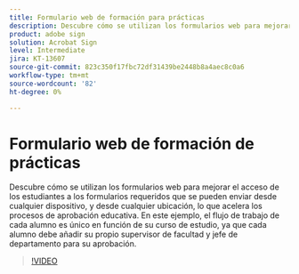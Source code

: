 ```yaml
---
title: Formulario web de formación para prácticas
description: Descubre cómo se utilizan los formularios web para mejorar el acceso de los estudiantes a los formularios necesarios
product: adobe sign
solution: Acrobat Sign
level: Intermediate
jira: KT-13607
source-git-commit: 823c350f17fbc72df31439be2448b8a4aec8c0a6
workflow-type: tm+mt
source-wordcount: '82'
ht-degree: 0%

---
```


# Formulario web de formación de prácticas

Descubre cómo se utilizan los formularios web para mejorar el acceso de los estudiantes a los formularios requeridos que se pueden enviar desde cualquier dispositivo, y desde cualquier ubicación, lo que acelera los procesos de aprobación educativa. En este ejemplo, el flujo de trabajo de cada alumno es único en función de su curso de estudio, ya que cada alumno debe añadir su propio supervisor de facultad y jefe de departamento para su aprobación.

>[!VIDEO](https://video.tv.adobe.com/v/3421773?quality=12&learn=on&hidetitle=true)
